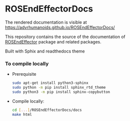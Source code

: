 # ROSEndEffectorDocs
The rendered documentation is visible at https://advrhumanoids.github.io/ROSEndEffectorDocs/

This repository contains the source of the documentation of [ROSEndEffector](https://github.com/ADVRHumanoids/ROSEndEffector) package and related packages.

Built with Sphix and readthedocs theme



### To compile locally
- Prerequisite
  ~~~bash
  sudo apt-get install python3-sphinx
  sudo python -m pip install sphinx_rtd_theme
  sudo python3 -m pip install sphinx-copybutton
  ~~~

- Compile locally:
  ~~~bash
  cd [...]/ROSEndEffectorDocs/docs
  make html
  ~~~
